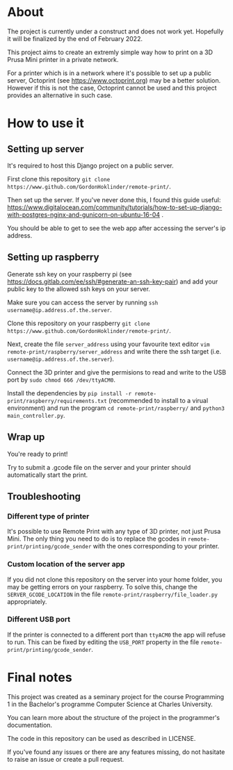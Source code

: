 # About

The project is currently under a construct and does not work yet. Hopefully it will be finalized by the end of February 2022.

This project aims to create an extremly simple way how to print on a 3D Prusa Mini printer in a private network.

For a printer which is in a network where it's possible to set up a public server, Octoprint (see https://www.octoprint.org) may be a better solution.
However if this is not the case, Octoprint cannot be used and this project provides an alternative in such case.


# How to use it

## Setting up server

It's required to host this Django project on a public server.

First clone this repository `git clone https://www.github.com/GordonHoklinder/remote-print/`.

Then set up the server. If you've never done this, I found this guide useful: https://www.digitalocean.com/community/tutorials/how-to-set-up-django-with-postgres-nginx-and-gunicorn-on-ubuntu-16-04 .

You should be able to get to see the web app after accessing the server's ip address.

## Setting up raspberry

Generate ssh key on your raspberry pi (see https://docs.gitlab.com/ee/ssh/#generate-an-ssh-key-pair) and add your public key to the allowed ssh keys on your server.

Make sure you can access the server by running `ssh username@ip.address.of.the.server`.

Clone this repository on your raspberry `git clone https://www.github.com/GordonHoklinder/remote-print/`.

Next, create the file `server_address` using your favourite text editor `vim remote-print/raspberry/server_address` and write there the ssh target (i.e. `username@ip.address.of.the.server`).

Connect the 3D printer and give the permisions to read and write to the USB port by `sudo chmod 666 /dev/ttyACM0`.

Install the dependencies by `pip install -r remote-print/raspberry/requirements.txt` (recommended to install to a virual environment) and run the program `cd remote-print/raspberry/` and `python3 main_controller.py`.

## Wrap up

You're ready to print!

Try to submit a .gcode file on the server and your printer should automatically start the print.

## Troubleshooting

### Different type of printer

It's possible to use Remote Print with any type of 3D printer, not just Prusa Mini. The only thing you need to do is to replace the gcodes in `remote-print/printing/gcode_sender` with the ones corresponding to your printer.

### Custom location of the server app
If you did not clone this repository on the server into your home folder, you may be getting errors on your raspberry. To solve this, change the `SERVER_GCODE_LOCATION` in the file `remote-print/raspberry/file_loader.py` appropriately.

### Different USB port
If the printer is connected to a different port than `ttyACM0` the app will refuse to run. This can be fixed by editing the `USB_PORT` property in the file `remote-print/printing/gcode_sender`.

# Final notes

This project was created as a seminary project for the course Programming 1 in the Bachelor's programme Computer Science at Charles University.

You can learn more about the structure of the project in the programmer's documentation.

The code in this repository can be used as described in LICENSE.

If you've found any issues or there are any features missing, do not hasitate to raise an issue or create a pull request.






